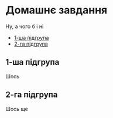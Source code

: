 # Домашнє завдання
Ну, а чого б і ні
* [1-ша підгрупа](#1-ша-підгрупа) <br>
* [2-га підгрупа](#2-га-підгрупа)
## 1-ша підгрупа
Шось
## 2-га підгрупа
Шось ще
